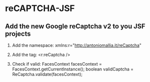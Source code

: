 # reCAPTCHA-JSF
## Add the new Google reCaptcha v2 to you JSF projects


1. Add the namespace: 
xmlns:r="http://antoniomallia.it/reCaptcha"

2. Add the tag:
<r:reCaptcha />

3. Check if valid:
FacesContext facesContext = FacesContext.getCurrentInstance();
boolean validCaptcha = ReCaptcha.validate(facesContext);